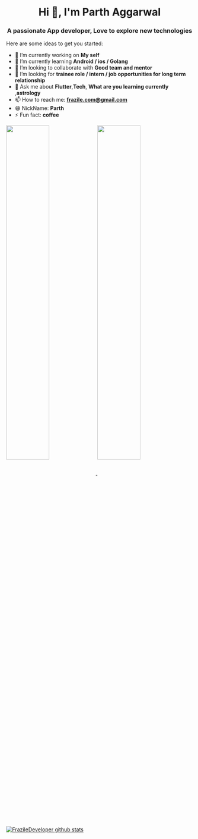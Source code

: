 <h1 align="center">Hi 👋, I'm Parth Aggarwal</h1>
<h3 align="center">A passionate App developer, Love to explore new technologies </h3>

Here are some ideas to get you started:

- 🔭 I’m currently working on **My self**
- 🌱 I’m currently learning **Android / ios / Golang**
- 👯 I’m looking to collaborate with **Good team and mentor**
- 🤔 I’m looking for **trainee role / intern / job opportunities for long term relationship**
- 💬 Ask me about **Flutter**,**Tech**, **What are you learning currently** ,**astrology**
- 📫 How to reach me: **frazile.com@gmail.com**
- 😄 NickName: **Parth**
- ⚡ Fun fact: **coffee**



<a href="https://github.com/FrazileDevelopers">
  <img align="center"img width="48%" src="https://github-readme-stats.vercel.app/api/top-langs/?username=FrazileDevelopers&theme=dark&hide_langs_below=1" />
</a>
<a href="https://github.com/FrazileDevelopers">
 <img align="center" img width="48%" src="https://github-readme-stats.vercel.app/api?username=FrazileDevelopers&&show_icons=true&title_color=ffffff&icon_color=bb2acf&text_color=daf7dc&bg_color=151515" />
</a>

[![FrazileDeveloper github stats](https://github-readme-stats.vercel.app/api?username=FrazileDevelopers)](https://github.com/FrazileDevelopers/github-readme-stats)

